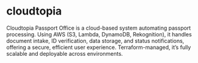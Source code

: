 # cloudtopia
Cloudtopia Passport Office is a cloud-based system automating passport processing. Using AWS (S3, Lambda, DynamoDB, Rekognition), it handles document intake, ID verification, data storage, and status notifications, offering a secure, efficient user experience. Terraform-managed, it’s fully scalable and deployable across environments.
